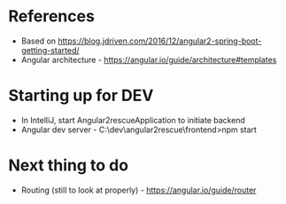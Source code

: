 # References

* Based on https://blog.jdriven.com/2016/12/angular2-spring-boot-getting-started/
* Angular architecture - https://angular.io/guide/architecture#templates

# Starting up for DEV

* In IntelliJ, start Angular2rescueApplication to initiate backend
* Angular dev server - C:\dev\angular2rescue\frontend>npm start

# Next thing to do

* Routing (still to look at properly) - https://angular.io/guide/router